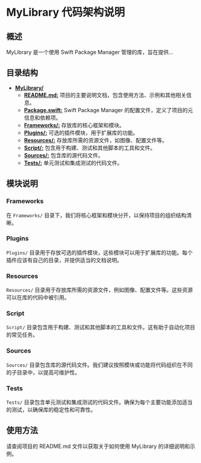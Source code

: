 # MyLibrary 代码架构说明

## 概述

MyLibrary 是一个使用 Swift Package Manager 管理的库，旨在提供...

## 目录结构

- [**MyLibrary/**](#mylibrary)
  - [**README.md:**](#readmemd) 项目的主要说明文档，包含使用方法、示例和其他相关信息。
  - [**Package.swift:**](#packageswift) Swift Package Manager 的配置文件，定义了项目的元信息和依赖项。
  - [**Frameworks/:**](#frameworks) 存放库的核心框架和模块。
  - [**Plugins/:**](#plugins) 可选的插件模块，用于扩展库的功能。
  - [**Resources/:**](#resources) 存放库所需的资源文件，如图像、配置文件等。
  - [**Script/:**](#script) 包含用于构建、测试和其他脚本的工具和文件。
  - [**Sources/:**](#sources) 包含库的源代码文件。
  - [**Tests/:**](#tests) 单元测试和集成测试的代码文件。

## 模块说明

### Frameworks

在 `Frameworks/` 目录下，我们将核心框架和模块分开，以保持项目的组织结构清晰。

### Plugins

`Plugins/` 目录用于存放可选的插件模块，这些模块可以用于扩展库的功能。每个插件应该有自己的目录，并提供适当的文档说明。

### Resources

`Resources/` 目录用于存放库所需的资源文件，例如图像、配置文件等。这些资源可以在库的代码中被引用。

### Script

`Script/` 目录包含用于构建、测试和其他脚本的工具和文件。这有助于自动化项目的常见任务。

### Sources

`Sources/` 目录包含库的源代码文件。我们建议按照模块或功能将代码组织在不同的子目录中，以提高可维护性。

### Tests

`Tests/` 目录包含单元测试和集成测试的代码文件。确保为每个主要功能添加适当的测试，以确保库的稳定性和可靠性。

## 使用方法

请查阅项目的 README.md 文件以获取关于如何使用 MyLibrary 的详细说明和示例。
